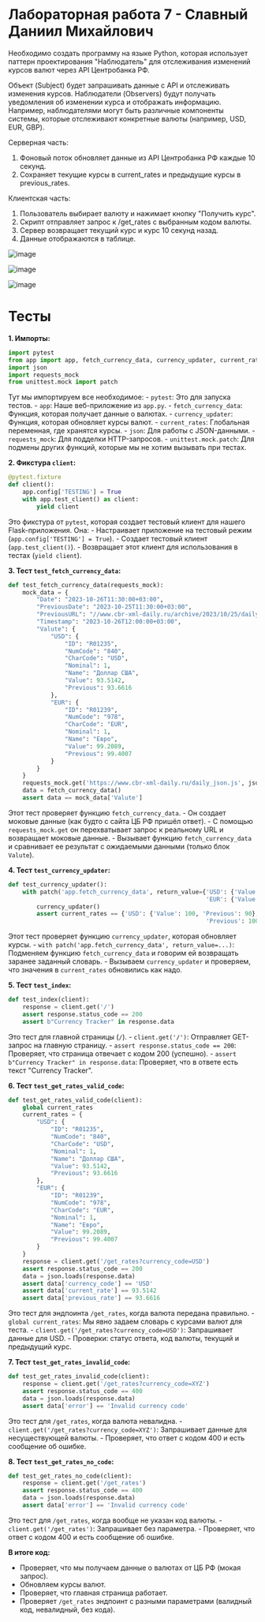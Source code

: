 # Лабораторная работа 7 - Славный Даниил Михайлович 

Необходимо создать программу на языке Python, которая использует паттерн проектирования "Наблюдатель" для отслеживания изменений курсов валют через API Центробанка РФ.

Объект (Subject) будет запрашивать данные с API и отслеживать изменения курсов.
Наблюдатели (Observers) будут получать уведомления об изменении курса и отображать информацию. Например, наблюдателями могут быть различные компоненты системы, которые отслеживают конкретные валюты (например, USD, EUR, GBP).

Серверная часть:
1. Фоновый поток обновляет данные из API Центробанка РФ каждые 10 секунд.
2. Сохраняет текущие курсы в current_rates и предыдущие курсы в previous_rates.

Клиентская часть:
1. Пользователь выбирает валюту и нажимает кнопку "Получить курс".
2. Скрипт отправляет запрос к /get_rates с выбранным кодом валюты.
3. Сервер возвращает текущий курс и курс 10 секунд назад.
4. Данные отображаются в таблице.

![image](https://github.com/user-attachments/assets/87ed6ff7-34d1-42a2-b63d-3b8a20c004a2)

![image](https://github.com/user-attachments/assets/06bd9f66-1509-41e5-9bbf-ef867ebe1dd6)

![image](https://github.com/user-attachments/assets/751cef61-02dc-43d2-8627-78b3f6050b0b)

# Тесты

**1. Импорты:**

```python
import pytest
from app import app, fetch_currency_data, currency_updater, current_rates
import json
import requests_mock
from unittest.mock import patch
```
Тут мы импортируем все необходимое:
    - `pytest`: Это для запуска тестов.
    - `app`: Наше веб-приложение из `app.py`.
    - `fetch_currency_data`: Функция, которая получает данные о валютах.
    - `currency_updater`: Функция, которая обновляет курсы валют.
    - `current_rates`: Глобальная переменная, где хранятся курсы.
    - `json`: Для работы с JSON-данными.
    - `requests_mock`: Для подделки HTTP-запросов.
    - `unittest.mock.patch`: Для подмены других функций, которые мы не хотим вызывать при тестах.

**2. Фикстура `client`:**

```python
@pytest.fixture
def client():
    app.config['TESTING'] = True
    with app.test_client() as client:
        yield client
```
Это фикстура от `pytest`, которая создает тестовый клиент для нашего Flask-приложения. Она:
    - Настраивает приложение на тестовый режим (`app.config['TESTING'] = True`).
    - Создает тестовый клиент (`app.test_client()`).
    - Возвращает этот клиент для использования в тестах (`yield client`).

**3. Тест `test_fetch_currency_data`:**

```python
def test_fetch_currency_data(requests_mock):
    mock_data = {
        "Date": "2023-10-26T11:30:00+03:00",
        "PreviousDate": "2023-10-25T11:30:00+03:00",
        "PreviousURL": "//www.cbr-xml-daily.ru/archive/2023/10/25/daily_json.js",
        "Timestamp": "2023-10-26T12:00:00+03:00",
        "Valute": {
            "USD": {
                "ID": "R01235",
                "NumCode": "840",
                "CharCode": "USD",
                "Nominal": 1,
                "Name": "Доллар США",
                "Value": 93.5142,
                "Previous": 93.6616
            },
            "EUR": {
                "ID": "R01239",
                "NumCode": "978",
                "CharCode": "EUR",
                "Nominal": 1,
                "Name": "Евро",
                "Value": 99.2089,
                "Previous": 99.4007
            }
        }
    }
    requests_mock.get('https://www.cbr-xml-daily.ru/daily_json.js', json=mock_data)
    data = fetch_currency_data()
    assert data == mock_data['Valute']
```
Этот тест проверяет функцию `fetch_currency_data`.
    - Он создает моковые данные (как будто с сайта ЦБ РФ пришёл ответ).
    - С помощью `requests_mock.get` он перехватывает запрос к реальному URL и возвращает моковые данные.
    - Вызывает функцию `fetch_currency_data` и сравнивает ее результат с ожидаемыми данными (только блок `Valute`).

**4. Тест `test_currency_updater`:**

```python
def test_currency_updater():
    with patch('app.fetch_currency_data', return_value={'USD': {'Value': 100, 'Previous': 90},
                                                        'EUR': {'Value': 110, 'Previous': 100}}):
        currency_updater()
        assert current_rates == {'USD': {'Value': 100, 'Previous': 90}, 'EUR': {'Value': 110,
                                                        'Previous': 100}}
```
Этот тест проверяет функцию `currency_updater`, которая обновляет курсы.
    - `with patch('app.fetch_currency_data', return_value=...)`: Подменяем функцию `fetch_currency_data` и говорим ей возвращать заранее заданный словарь.
    - Вызываем `currency_updater` и проверяем, что значения в `current_rates` обновились как надо.

**5. Тест `test_index`:**

```python
def test_index(client):
    response = client.get('/')
    assert response.status_code == 200
    assert b"Currency Tracker" in response.data
```
Это тест для главной страницы (`/`).
    - `client.get('/')`: Отправляет GET-запрос на главную страницу.
    - `assert response.status_code == 200`: Проверяет, что страница отвечает с кодом 200 (успешно).
    - `assert b"Currency Tracker" in response.data`: Проверяет, что в ответе есть текст "Currency Tracker".

**6. Тест `test_get_rates_valid_code`:**

```python
def test_get_rates_valid_code(client):
    global current_rates
    current_rates = {
        "USD": {
            "ID": "R01235",
            "NumCode": "840",
            "CharCode": "USD",
            "Nominal": 1,
            "Name": "Доллар США",
            "Value": 93.5142,
            "Previous": 93.6616
        },
        "EUR": {
            "ID": "R01239",
            "NumCode": "978",
            "CharCode": "EUR",
            "Nominal": 1,
            "Name": "Евро",
            "Value": 99.2089,
            "Previous": 99.4007
        }
    }
    response = client.get('/get_rates?currency_code=USD')
    assert response.status_code == 200
    data = json.loads(response.data)
    assert data['currency_code'] == 'USD'
    assert data['current_rate'] == 93.5142
    assert data['previous_rate'] == 93.6616
```
Это тест для эндпоинта `/get_rates`, когда валюта передана правильно.
    - `global current_rates`: Мы явно задаем словарь с курсами валют для теста.
    - `client.get('/get_rates?currency_code=USD')`: Запрашивает данные для USD.
    - Проверки: статус ответа, код валюты, текущий и предыдущий курс.

**7. Тест `test_get_rates_invalid_code`:**

```python
def test_get_rates_invalid_code(client):
    response = client.get('/get_rates?currency_code=XYZ')
    assert response.status_code == 400
    data = json.loads(response.data)
    assert data['error'] == 'Invalid currency code'
```
Это тест для `/get_rates`, когда валюта невалидна.
    - `client.get('/get_rates?currency_code=XYZ')`: Запрашивает данные для несуществующей валюты.
    - Проверяет, что ответ с кодом 400 и есть сообщение об ошибке.

**8. Тест `test_get_rates_no_code`:**

```python
def test_get_rates_no_code(client):
    response = client.get('/get_rates')
    assert response.status_code == 400
    data = json.loads(response.data)
    assert data['error'] == 'Invalid currency code'
```
Это тест для `/get_rates`, когда вообще не указан код валюты.
    - `client.get('/get_rates')`: Запрашивает без параметра.
    - Проверяет, что ответ с кодом 400 и есть сообщение об ошибке.

**В итоге код:**

- Проверяет, что мы получаем данные о валютах от ЦБ РФ (мокая запрос).
- Обновляем курсы валют.
- Проверяет, что главная страница работает.
- Проверяет `/get_rates` эндпоинт с разными параметрами (валидный код, невалидный, без кода).
